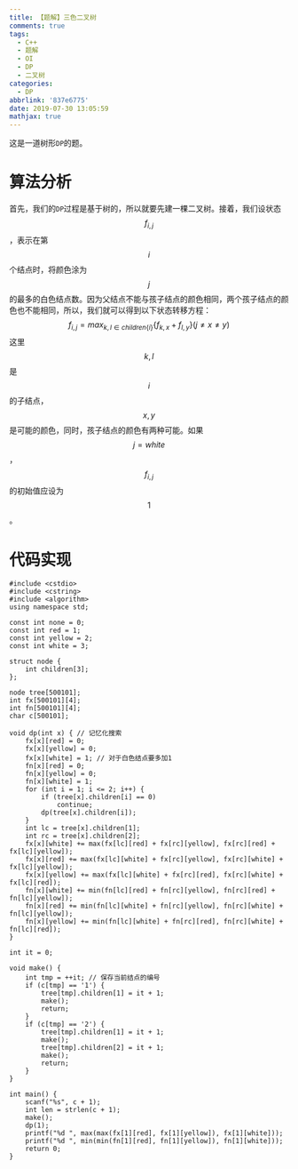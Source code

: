 ```yaml
---
title: 【题解】三色二叉树
comments: true
tags:
  - C++
  - 题解
  - OI
  - DP
  - 二叉树
categories:
  - DP
abbrlink: '837e6775'
date: 2019-07-30 13:05:59
mathjax: true
---
```

这是一道树形`DP`的题。
<!-- more -->
# 算法分析
首先，我们的`DP`过程是基于树的，所以就要先建一棵二叉树。接着，我们设状态$$ f_{i,j} $$，表示在第$$ i $$个结点时，将颜色涂为$$ j $$的最多的白色结点数。因为父结点不能与孩子结点的颜色相同，两个孩子结点的颜色也不能相同，所以，我们就可以得到以下状态转移方程：
$$
f_{i,j}=max_{k,l \in children\{i\}}\{f_{k,x}+f_{l,y}\} (j \neq x \neq y)
$$
这里$$ k,l $$是$$ i $$的子结点，$$ x,y $$是可能的颜色，同时，孩子结点的颜色有两种可能。如果$$ j = white $$，$$ f_{i,j} $$的初始值应设为$$ 1 $$。

# 代码实现

    #include <cstdio>
    #include <cstring>
    #include <algorithm>
    using namespace std;
    
    const int none = 0;
    const int red = 1;
    const int yellow = 2;
    const int white = 3;
    
    struct node {
        int children[3];
    };
    
    node tree[500101];
    int fx[500101][4];
    int fn[500101][4];
    char c[500101];
    
    void dp(int x) { // 记忆化搜索
        fx[x][red] = 0;
        fx[x][yellow] = 0;
        fx[x][white] = 1; // 对于白色结点要多加1
        fn[x][red] = 0;
        fn[x][yellow] = 0;
        fn[x][white] = 1;
        for (int i = 1; i <= 2; i++) {
            if (tree[x].children[i] == 0)
                continue;
            dp(tree[x].children[i]);
        }
        int lc = tree[x].children[1];
        int rc = tree[x].children[2];
        fx[x][white] += max(fx[lc][red] + fx[rc][yellow], fx[rc][red] + fx[lc][yellow]);
        fx[x][red] += max(fx[lc][white] + fx[rc][yellow], fx[rc][white] + fx[lc][yellow]);
        fx[x][yellow] += max(fx[lc][white] + fx[rc][red], fx[rc][white] + fx[lc][red]);
        fn[x][white] += min(fn[lc][red] + fn[rc][yellow], fn[rc][red] + fn[lc][yellow]);
        fn[x][red] += min(fn[lc][white] + fn[rc][yellow], fn[rc][white] + fn[lc][yellow]);
        fn[x][yellow] += min(fn[lc][white] + fn[rc][red], fn[rc][white] + fn[lc][red]);
    }
    
    int it = 0;
    
    void make() {
        int tmp = ++it; // 保存当前结点的编号
        if (c[tmp] == '1') {
            tree[tmp].children[1] = it + 1;
            make();
            return;
        }
        if (c[tmp] == '2') {
            tree[tmp].children[1] = it + 1;
            make();
            tree[tmp].children[2] = it + 1;
            make();
            return;
        }
    }
    
    int main() {
        scanf("%s", c + 1);
        int len = strlen(c + 1);
        make();
        dp(1);
        printf("%d ", max(max(fx[1][red], fx[1][yellow]), fx[1][white]));
        printf("%d ", min(min(fn[1][red], fn[1][yellow]), fn[1][white]));
        return 0;
    }

